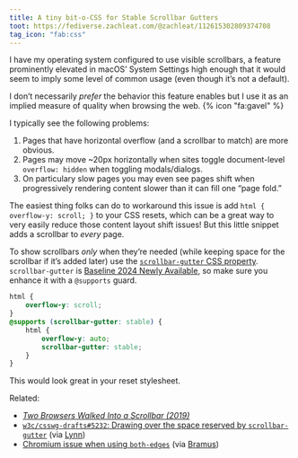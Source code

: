 ```yaml
---
title: A tiny bit-o-CSS for Stable Scrollbar Gutters
toot: https://fediverse.zachleat.com/@zachleat/112615302809374708
tag_icon: "fab:css"
---
```

I have my operating system configured to use visible scrollbars, a feature prominently elevated in macOS’ System Settings high enough that it would seem to imply some level of common usage (even though it’s not a default).

I don’t necessarily _prefer_ the behavior this feature enables but I use it as an implied measure of quality when browsing the web. {% icon "fa:gavel" %}

I typically see the following problems:

1. Pages that have horizontal overflow (and a scrollbar to match) are more obvious.
1. Pages may move ~20px horizontally when sites toggle document-level `overflow: hidden` when toggling modals/dialogs.
1. On particulary slow pages you may even see pages shift when progressively rendering content slower than it can fill one “page fold.”

The easiest thing folks can do to workaround this issue is add `html { overflow-y: scroll; }` to your CSS resets, which can be a great way to very easily reduce those content layout shift issues! But this little snippet adds a scrollbar to _every_ page.

To show scrollbars _only_ when they’re needed (while keeping space for the scrollbar if it’s added later) use the [`scrollbar-gutter` CSS property](https://developer.mozilla.org/en-US/docs/Web/CSS/scrollbar-gutter). `scrollbar-gutter` is [Baseline 2024 Newly Available](https://developer.mozilla.org/en-US/docs/Glossary/Baseline/Compatibility), so make sure you enhance it with a `@supports` guard.

```css
html {
	overflow-y: scroll;
}
@supports (scrollbar-gutter: stable) {
	html {
		overflow-y: auto;
		scrollbar-gutter: stable;
	}
}
```

This would look great in your reset stylesheet.

Related:

- [_Two Browsers Walked Into a Scrollbar (2019)_](https://www.filamentgroup.com/lab/scrollbars/)
- [`w3c/csswg-drafts#5232`: Drawing over the space reserved by `scrollbar-gutter`](https://github.com/w3c/csswg-drafts/issues/5232) (via [Lynn](https://bsky.app/profile/lynn.zone/post/3lz6udnp3dc2n))
- [Chromium issue when using `both-edges`](https://issues.chromium.org/issues/40064879) (via [Bramus](https://bsky.app/profile/bram.us/post/3lz6zkbc42s2m))